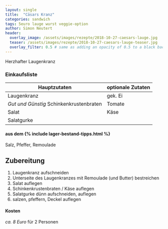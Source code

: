 ```yaml
---
layout: single
title:  "Cäsars Kranz"
categories: sandwich
tags: 5euro lauge wurst veggie-option
author: Simon Neutert
header:
  overlay_image: /assets/images/rezepte/2018-10-27-caesars-lauge.jpg
  teaser: /assets/images/rezepte/2018-10-27-caesars-lauge-teaser.jpg
  overlay_filter: 0.5 # same as adding an opacity of 0.5 to a black background
---
```


Herzhafter Laugenkranz

### Einkaufsliste

| Hauptzutaten | optionale Zutaten |
|---|---|
| Laugenkranz | gek. Ei |
| <e24>_Gut und Günstig_ Schinkenkrustenbraten</e24> | Tomate |
| Salat | Käse |
| Salatgurke | |

#### aus dem {% include lager-bestand-tipps.html %}

Salz, Pfeffer, Remoulade

## Zubereitung

1. Laugenkranz aufschneiden
2. Unterseite des Laugenkranzes mit Remoulade (und Butter) bestreichen
3. Salat auflegen
4. Schinkenkrustenbraten / Käse auflegen
5. Salatgurke dünn aufschneiden, auflegen
6. salzen, pfeffern, Deckel auflegen

#### Kosten

_ca. 8 Euro_ für 2 Personen
